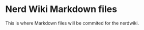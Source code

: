 Nerd Wiki Markdown files
========================
This is where Markdown files will be commited for the nerdwiki.
